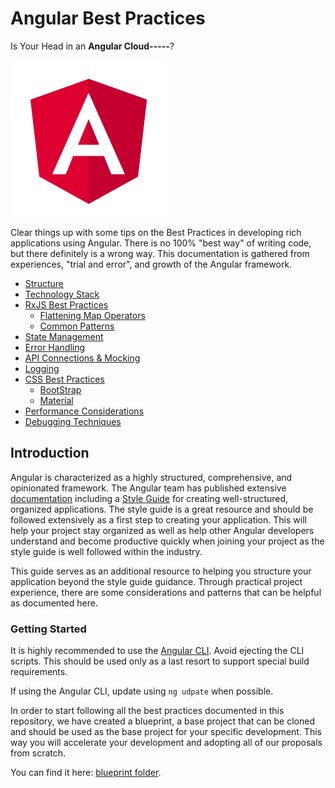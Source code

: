 # Angular Best Practices


Is Your Head in an **Angular Cloud-----**?

![Angular](images/angular.png)

Clear things up with some tips on the Best Practices in developing rich applications using Angular. There is no 100% "best way" of writing code, but there definitely is a wrong way. This documentation is gathered from experiences, "trial and error", and growth of the Angular framework.


- [Structure](docs/structure.md)
- [Technology Stack](docs/technology-stack.md)
- [RxJS Best Practices](docs/rxjs-best-practices.md)
  - [Flattening Map Operators](docs/flattening-map-operators.md)
  - [Common Patterns](docs/common-patterns.md)
- [State Management](docs/state-management.md)
- [Error Handling](docs/error-handling.md)
- [API Connections & Mocking](docs/api-connections.md)
- [Logging](docs/logging.md)
- [CSS Best Practices](docs/css-best-practices.md)
  - [BootStrap](docs/scss-bootstrap.md)
  - [Material](docs/scss-material.md)
- [Performance Considerations](docs/performance-considerations.md)
- [Debugging Techniques](docs/debugging-techniques.md)


## Introduction
Angular is characterized as a highly structured, comprehensive, and opinionated framework. The Angular team has published extensive [documentation](https://angular.io/docs) including a [Style Guide](https://angular.io/guide/styleguide) for creating well-structured, organized applications. The style guide is a great resource and should be followed extensively as a first step to creating your application. This will help your project stay organized as well as help other Angular developers understand and become productive quickly when joining your project as the style guide is well followed within the industry.

This guide serves as an additional resource to helping you structure your application beyond the style guide guidance. Through practical project experience, there are some considerations and patterns that can be helpful as documented here.

### Getting Started
It is highly recommended to use the [Angular CLI](https://cli.angular.io/). Avoid ejecting the CLI scripts. This should be used only as a last resort to support special build requirements.

If using the Angular CLI, update using `ng udpate` when possible.

In order to start following all the best practices documented in this repository, we have created a blueprint, a base project that can be cloned and should be used as the base project for your specific development. This way you will accelerate your development and adopting all of our proposals from scratch.

You can find it here: [blueprint folder](blueprint/).
